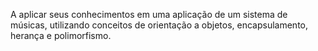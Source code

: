 A aplicar seus conhecimentos em uma aplicação de um sistema de músicas, utilizando conceitos de orientação a objetos, encapsulamento, herança e polimorfismo.
